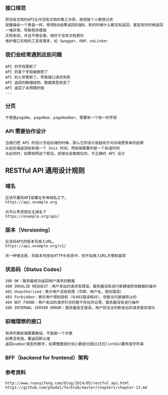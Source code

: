 ### 接口规范

	把没有文档的API比作没有文档的第三方库，相信每个人都很讨厌
	就像操纵一个黑盒一样，想得到A结果返回的是B，有的时候什么都没有返回，甚至有的时候返回一堆异常，导致程序报错
	文档老旧，并且不够全面，相对于没有文档更坑
	维护接口文档的工具有很多，如 Swagger、RAP、eoLinker

### 我们会经常遇到这些问题
	
	API 的字段更新了
	API 的某个字段被删除了
	API 的入参更新了，导致接口请求失败
	API 返回的数据结构、数据类型改变了
	API 返回了未预期的值
	...

### 分页
	
	不管是pageNo、pageNum、pageNumber，需要有一个统一的字段

### API 需要协作设计
	
	当我们把 API 的设计交给后端的时候，那么它的设计就趋向于对后端更简单的结果
	比如后端返回给前端一个 Unix 时间，而前端需要的是一个标准时间
	与此同时，如果按照这个假设，前端也会做类似的、不正确的 API 设计

## RESTful API 通用设计规则 ##################################################

### 域名
	
	应该尽量将API部署在专用域名之下。
	https://api.example.org

	也可以考虑放在主域名下
	https://example.org/api/

### 版本（Versioning）

	应该将API的版本号放入URL。
	https://api.example.org/v1/

	另一种做法是，将版本号放在HTTP头信息中，但不如放入URL方便和直观

### 状态码（Status Codes）

	200 OK：服务器成功返回用户请求的数据
	400 INVALID REQUEST：用户发出的请求有错误，服务器没有进行新建或修改数据的操作
	401 Unauthorized：表示用户没有权限（令牌、用户名、密码错误）
	403 Forbidden：表示用户得到授权（与401错误相对），但是访问是被禁止的
	404 NOT FOUND：用户发出的请求针对的是不存在的记录，服务器没有进行操作
	500 INTERNAL SERVER ERROR：服务器发生错误，用户将无法判断发出的请求是否成功

### 前端理想的接口

	有序列表前端需要数组，不能是一个对象
	如果没有值，要返回默认值
	返回number类型的数字，如果整数部分加小数部分超过15位(int64)要改成字符串

### BFF（backend for frontend）架构


### 参考资料
	
	http://www.ruanyifeng.com/blog/2014/05/restful_api.html
	https://github.com/phodal/fe/blob/master/chapters/chapter-13.md
	
